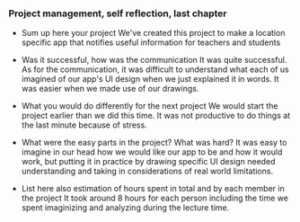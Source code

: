 ### Project management, self reflection, last chapter

* Sum up here your project
    We've created this project to make a location specific app that notifies useful information for teachers and students

* Was it successful, how was the communication
    It was quite successful. As for the communication, it was difficult to understand what each of us imagined of our app's UI design when we just explained it in words. It was easier when we made use of our drawings. 

* What you would do differently for the next project
    We would start the project earlier than we did this time. It was not productive to do things at the last minute because of stress.

* What were the easy parts in the project? What was hard?
    It was easy to imagine in our head how we would like our app to be and how it would work, but putting it in practice by drawing specific UI design needed understanding and taking in considerations of real world limitations. 

* List here also estimation of hours spent in total and by each member in the project
    It took around 8 hours for each person including the time we spent imaginizing and analyzing during the lecture time. 
